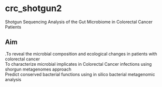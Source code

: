# crc_shotgun2
Shotgun Sequencing Analysis of the Gut Microbiome in Colorectal Cancer Patients

## Aim
.To reveal the microbial composition and ecological changes in patients with colorectal cancer  
 To characterize microbial implicates in Colorectal Cancer infections using shorgun metagenomes approach  
 Predict conserved bacterial functions using in silico bacterial metagenomic analysis  
